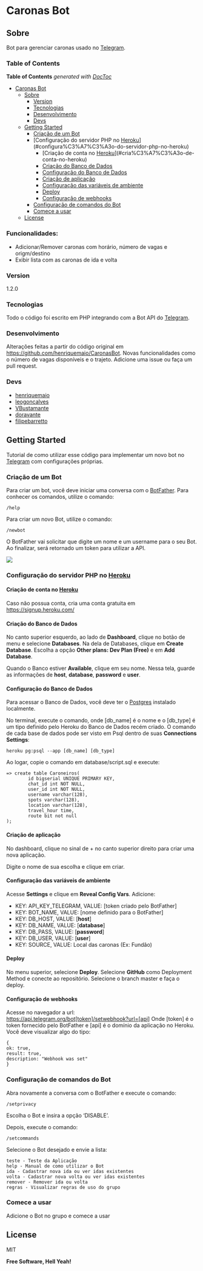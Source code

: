 # Caronas Bot

## Sobre 

Bot para gerenciar caronas usado no [Telegram].

### Table of Contents

<!-- START doctoc generated TOC please keep comment here to allow auto update -->
<!-- DON'T EDIT THIS SECTION, INSTEAD RE-RUN doctoc TO UPDATE -->
**Table of Contents**  *generated with [DocToc](https://github.com/thlorenz/doctoc)*

- [Caronas Bot](#caronas-bot)
  - [Sobre](#sobre)
    - [Version](#version)
    - [Tecnologias](#tecnologias)
    - [Desenvolvimento](#desenvolvimento)
    - [Devs](#devs)
  - [Getting Started](#getting-started)
    - [Criação de um Bot](#cria%C3%A7%C3%A3o-de-um-bot)
    - [Configuração do servidor PHP no [Heroku]](#configura%C3%A7%C3%A3o-do-servidor-php-no-heroku)
      - [Criação de conta no [Heroku]](#cria%C3%A7%C3%A3o-de-conta-no-heroku)
      - [Criação do Banco de Dados](#cria%C3%A7%C3%A3o-do-banco-de-dados)
      - [Configuração do Banco de Dados](#configura%C3%A7%C3%A3o-do-banco-de-dados)
      - [Criação de aplicação](#cria%C3%A7%C3%A3o-de-aplica%C3%A7%C3%A3o)
      - [Configuração das variáveis de ambiente](#configura%C3%A7%C3%A3o-das-vari%C3%A1veis-de-ambiente)
      - [Deploy](#deploy)
      - [Configuração de webhooks](#configura%C3%A7%C3%A3o-de-webhooks)
    - [Configuração de comandos do Bot](#configura%C3%A7%C3%A3o-de-comandos-do-bot)
    - [Comece a usar](#comece-a-usar)
  - [License](#license)

<!-- END doctoc generated TOC please keep comment here to allow auto update -->

### Funcionalidades:
  - Adicionar/Remover caronas com horário, número de vagas e origm/destino
  - Exibir lista com as caronas de ida e volta

### Version
1.2.0

### Tecnologias

Todo o código foi escrito em PHP integrando com a Bot API do [Telegram].

### Desenvolvimento

Alterações feitas a partir do código original em https://github.com/henriquemaio/CaronasBot. Novas funcionalidades como o número de vagas disponíveis e o trajeto.
Adicione uma issue ou faça um pull request.

### Devs

 - [henriquemaio]
 - [leogoncalves]
 - [VBustamante]
 - [doravante]
 - [filipebarretto]


## Getting Started

Tutorial de como utilizar esse código para implementar um novo bot no [Telegram] com configurações próprias.

### Criação de um Bot

Para criar um bot, você deve iniciar uma conversa com o [BotFather]. Para conhecer os comandos, utilize o comando:
```
/help
```

Para criar um novo Bot, utilize o comando:
```
/newbot
```

O BotFather vai solicitar que digite um nome e um username para o seu Bot. Ao finalizar, será retornado um token para utilizar a API.

<img src="https://dl.dropboxusercontent.com/u/33812048/telegram-create-bot-tutorial.png" width=“48”>


### Configuração do servidor PHP no [Heroku]

####  Criação de conta no [Heroku]

Caso não possua conta, cria uma conta gratuita em https://signup.heroku.com/

#### Criação do Banco de Dados

No canto superior esquerdo, ao lado de **Dashboard**, clique no botão de menu e selecione **Databases**. Na dela de Databases, clique em **Create Database**. Escolha a opção **Other plans: Dev Plan (Free)** e em **Add Database**.

Quando o Banco estiver **Available**, clique em seu nome. Nessa tela, guarde as informações de **host**, **database**, **password** e **user**.

#### Configuração do Banco de Dados

Para acessar o Banco de Dados, você deve ter o [Postgres] instalado localmente.

No terminal, execute o comando, onde [db_name] é o nome e o [db_type] é um tipo definido pelo Heroku do Banco de Dados recém criado. O comando de cada base de dados pode ser visto em Psql dentro de suas **Connections Settings**:
```
heroku pg:psql --app [db_name] [db_type]
```

Ao logar, copie o comando em database/script.sql e execute:
```
=> create table Caroneiros(
        id bigserial UNIQUE PRIMARY KEY,
        chat_id int NOT NULL,
        user_id int NOT NULL,
        username varchar(128),
        spots varchar(128),
        location varchar(128),
        travel_hour time,
        route bit not null
);
```

#### Criação de aplicação

No dashboard, clique no sinal de + no canto superior direito para criar uma nova aplicação.

Digite o nome de sua escolha e clique em criar.

#### Configuração das variáveis de ambiente

Acesse **Settings** e clique em **Reveal Config Vars**. Adicione:

 - KEY: API_KEY_TELEGRAM, VALUE: [token criado pelo BotFather]
 - KEY: BOT_NAME, VALUE: [nome definido para o BotFather]
 - KEY: DB_HOST, VALUE: [**host**]
 - KEY: DB_NAME, VALUE: [**database**]
 - KEY: DB_PASS, VALUE: [**password**]
 - KEY: DB_USER, VALUE: [**user**]
 - KEY: SOURCE, VALUE: Local das caronas (Ex: Fundão)

#### Deploy

No menu superior, selecione **Deploy**. Selecione **GitHub** como Deployment Method e conecte ao repositório. Selecione o branch master e faça o deploy.

#### Configuração de webhooks

Acesse no navegador a url: https://api.telegram.org/bot[token]/setwebhook?url=[api]
Onde [token] é o token fornecido pelo BotFather e [api] é o domínio da aplicação no Heroku. Você deve visualizar algo do tipo:
```
{
ok: true,
result: true,
description: "Webhook was set"
}
```

### Configuração de comandos do Bot

Abra novamente a conversa com o BotFather e execute o comando:
```
/setprivacy
```

Escolha o Bot e insira a opção ‘DISABLE’.

Depois, execute o comando:

```
/setcommands
```

Selecione o Bot desejado e envie a lista:
```
teste - Teste da Aplicação
help - Manual de como utilizar o Bot
ida - Cadastrar nova ida ou ver idas existentes
volta - Cadastrar nova volta ou ver idas existentes
remover - Remover ida ou volta
regras - Visualizar regras de uso do grupo
```

### Comece a usar

Adicione o Bot no grupo e comece a usar

License
----

MIT


**Free Software, Hell Yeah!**

[//]: # (These are reference links used in the body of this note and get stripped out when the markdown processor does its job. There is no need to format nicely because it shouldn't be seen. Thanks SO - http://stackoverflow.com/questions/4823468/store-comments-in-markdown-syntax)

   [Telegram]: <https://telegram.org/>
   [henriquemaio]: <https://github.com/henriquemaio>
   [leogoncalves]: <https://github.com/leogoncalves>
   [VBustamante]: <https://github.com/VBustamante>
   [doravante]: <https://github.com/doravante>
   [filipebarretto]: <https://github.com/filipebarretto>
   [BotFather]: <https://telegram.me/botfather>
   [Heroku]: <https://heroku.com>
   [Postgres]: <http://www.postgresql.org/download/>


